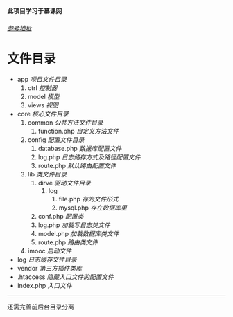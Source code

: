 **此项目学习于慕课网**
###### [参考地址](https://www.imooc.com/video/12329)

# 文件目录
- app  *项目文件目录*
    1. ctrl *控制器*
    2. model *模型*
    3. views *视图*
- core *核心文件目录*
    1. common *公共方法文件目录*
        1. function.php  *自定义方法文件* 
    2. config *配置文件目录*
        1.  database.php *数据库配置文件*
        2.  log.php *日志储存方式及路径配置文件*
        3.  route.php *默认路由配置文件*
    3. lib *类文件目录*
        1.  dirve *驱动文件目录*
            1. log 
                1. file.php *存为文件形式*
                2. mysql.php *存在数据库里*
        2.  conf.php *配置类*
        3.  log.php *加载写日志类文件*
        4.  model.php *加载数据库类文件*
        5.  route.php *路由类文件*
    4. imooc *启动文件*
- log *日志缓存文件目录*
- vendor *第三方插件类库*
- .htaccess *隐藏入口文件的配置文件*
- index.php *入口文件*



---
还需完善前后台目录分离